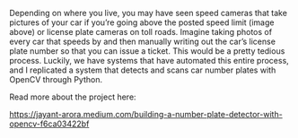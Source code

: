 Depending on where you live, you may have seen speed cameras that take pictures of your car if you’re going above the posted speed limit (image above) or license plate cameras on toll roads. Imagine taking photos of every car that speeds by and then manually writing out the car’s license plate number so that you can issue a ticket. This would be a pretty tedious process. Luckily, we have systems that have automated this entire process, and I replicated a system that detects and scans car number plates with OpenCV through Python.

Read more about the project here:

https://jayant-arora.medium.com/building-a-number-plate-detector-with-opencv-f6ca03422bf

